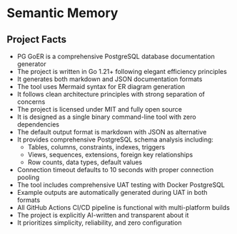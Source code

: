 # Semantic Memory

## Project Facts
- PG GoER is a comprehensive PostgreSQL database documentation generator
- The project is written in Go 1.21+ following elegant efficiency principles
- It generates both markdown and JSON documentation formats
- The tool uses Mermaid syntax for ER diagram generation
- It follows clean architecture principles with strong separation of concerns
- The project is licensed under MIT and fully open source
- It is designed as a single binary command-line tool with zero dependencies
- The default output format is markdown with JSON as alternative
- It provides comprehensive PostgreSQL schema analysis including:
  - Tables, columns, constraints, indexes, triggers
  - Views, sequences, extensions, foreign key relationships
  - Row counts, data types, default values
- Connection timeout defaults to 10 seconds with proper connection pooling
- The tool includes comprehensive UAT testing with Docker PostgreSQL
- Example outputs are automatically generated during UAT in both formats
- All GitHub Actions CI/CD pipeline is functional with multi-platform builds
- The project is explicitly AI-written and transparent about it
- It prioritizes simplicity, reliability, and zero configuration